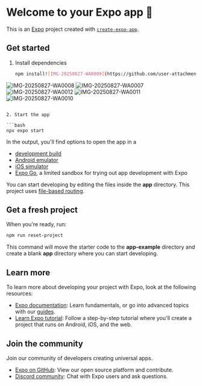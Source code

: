 # Welcome to your Expo app 👋

This is an [Expo](https://expo.dev) project created with [`create-expo-app`](https://www.npmjs.com/package/create-expo-app).

## Get started

1. Install dependencies

   ```bash
   npm install![IMG-20250827-WA0009](https://github.com/user-attachments/assets/760f8137-b440-45bd-ba83-f5d045fcc0de)
![IMG-20250827-WA0008](https://github.com/user-attachments/assets/9fa537a7-0fe9-4307-b63b-fdbe127f5bf2)
![IMG-20250827-WA0007](https://github.com/user-attachments/assets/2c2db526-a43f-4637-8fce-fc524e8ec0b8)
![IMG-20250827-WA0012](https://github.com/user-attachments/assets/b3418a99-25d3-40c3-8937-4853759f4431)
![IMG-20250827-WA0011](https://github.com/user-attachments/assets/326bc24c-cdcd-41da-a116-e54d26b81077)
![IMG-20250827-WA0010](https://github.com/user-attachments/assets/7a24ec81-82b1-404a-9e93-401f851725b5)

   ```

2. Start the app

   ```bash
   npx expo start
   ```

In the output, you'll find options to open the app in a

- [development build](https://docs.expo.dev/develop/development-builds/introduction/)
- [Android emulator](https://docs.expo.dev/workflow/android-studio-emulator/)
- [iOS simulator](https://docs.expo.dev/workflow/ios-simulator/)
- [Expo Go](https://expo.dev/go), a limited sandbox for trying out app development with Expo

You can start developing by editing the files inside the **app** directory. This project uses [file-based routing](https://docs.expo.dev/router/introduction).

## Get a fresh project

When you're ready, run:

```bash
npm run reset-project
```

This command will move the starter code to the **app-example** directory and create a blank **app** directory where you can start developing.

## Learn more

To learn more about developing your project with Expo, look at the following resources:

- [Expo documentation](https://docs.expo.dev/): Learn fundamentals, or go into advanced topics with our [guides](https://docs.expo.dev/guides).
- [Learn Expo tutorial](https://docs.expo.dev/tutorial/introduction/): Follow a step-by-step tutorial where you'll create a project that runs on Android, iOS, and the web.

## Join the community

Join our community of developers creating universal apps.

- [Expo on GitHub](https://github.com/expo/expo): View our open source platform and contribute.
- [Discord community](https://chat.expo.dev): Chat with Expo users and ask questions.
